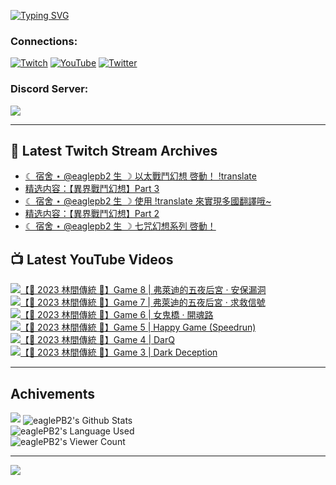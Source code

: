 <!--### Hello people, I'm EaglePB2 - The one who building something for fun 👋
Thank you for standby for this profile.   
The purpose of this profile is coming soon.   
You may come back later, as you wish if this readme.md is updated.   -->

<a href="https://git.io/typing-svg"><img src="https://readme-typing-svg.herokuapp.com?font=Fira+Code&duration=1000&pause=5000&vCenter=true&random=false&width=500&lines=%F0%9F%91%8B+Hello+Everyone%2C+I'm+EaglePB2.;%F0%9F%99%87+Thank+you+for+stopping+by+my+profile.+;%F0%9F%94%AD+%3D%3D%3D%3D+%F0%9F%94%AD;%F0%9F%91%8B+%E4%BD%A0%E5%A5%BD%EF%BC%8C%E6%AD%A1%E8%BF%8E%E4%BE%86%E5%88%B0%E6%88%91%E7%9A%84%E4%BB%A3%E7%A2%BC%E5%BA%AB%E3%80%82;%F0%9F%99%87+%E6%84%9F%E8%AC%9D%E5%89%8D%E4%BE%86%E5%8F%83%E8%A7%80%E5%B0%8F%E5%B1%8B+owo~" alt="Typing SVG" /></a>

### Connections:

[![Twitch](https://img.shields.io/badge/Twitch-9347FF?style=flat-square&logo=twitch&logoColor=white)](https://www.twitch.tv/eaglepb2)
[![YouTube](https://img.shields.io/badge/YouTube-%23FF0000.svg?style=flat-square&logo=YouTube&logoColor=white)](https://www.youtube.com/eaglepb2)
[![Twitter](https://img.shields.io/badge/Twitter-%231DA1F2.svg?style=flat-square&logo=Twitter&logoColor=white)](https://twitter.com/eaglepb2)

### Discord Server:

[![](https://invidget.switchblade.xyz/qKrub9b?theme=dark&language=ch)](https://discord.gg/qKrub9b)

---

## 👾 Latest Twitch Stream Archives
<!-- TWITCH:START -->
- [☾ 宿舍 ⋆ @eaglepb2 生 ☽ 以太戰鬥幻想 啓動！ !translate](https://www.twitch.tv/videos/2275737552)
- [精选内容：【異界戰鬥幻想】Part 3](https://www.twitch.tv/videos/2275707670)
- [☾ 宿舍 ⋆ @eaglepb2 生 ☽ 使用 !translate 來實現多國翻譯哦~](https://www.twitch.tv/videos/2274876635)
- [精选内容：【異界戰鬥幻想】Part 2](https://www.twitch.tv/videos/2273444920)
- [☾ 宿舍 ⋆ @eaglepb2 生 ☽ 七咒幻想系列 啓動！](https://www.twitch.tv/videos/2273074811)
<!-- TWITCH:END -->



## 📺 Latest YouTube Videos
<!-- YOUTUBE:START -->
<!-- YOUTUBE:END -->

<!-- BEGIN YOUTUBE-CARDS -->
<a href="https://www.youtube.com/watch?v=C6lN8JnEY6M">
  <picture>
    <source media="(prefers-color-scheme: dark)" srcset="https://ytcards.demolab.com/?id=C6lN8JnEY6M&title=%E3%80%90%F0%9F%8E%83+2023+%E6%9E%97%E9%96%93%E5%82%B3%E7%B5%B1+%F0%9F%8E%83%E3%80%91Game+8+%7C+%E5%BC%97%E8%90%8A%E8%BF%AA%E7%9A%84%E4%BA%94%E5%A4%9C%E5%90%8E%E5%AE%AE+%C2%B7+%E5%AE%89%E4%BF%9D%E6%BC%8F%E6%B4%9E&lang=zh&timestamp=1728898035&background_color=%230d1117&title_color=%23ffffff&stats_color=%23dedede&max_title_lines=1&width=250&border_radius=5&duration=25472">
    <img src="https://ytcards.demolab.com/?id=C6lN8JnEY6M&title=%E3%80%90%F0%9F%8E%83+2023+%E6%9E%97%E9%96%93%E5%82%B3%E7%B5%B1+%F0%9F%8E%83%E3%80%91Game+8+%7C+%E5%BC%97%E8%90%8A%E8%BF%AA%E7%9A%84%E4%BA%94%E5%A4%9C%E5%90%8E%E5%AE%AE+%C2%B7+%E5%AE%89%E4%BF%9D%E6%BC%8F%E6%B4%9E&lang=zh&timestamp=1728898035&background_color=%23ffffff&title_color=%2324292f&stats_color=%2357606a&max_title_lines=1&width=250&border_radius=5&duration=25472" alt="【🎃 2023 林間傳統 🎃】Game 8 | 弗萊迪的五夜后宮 · 安保漏洞" title="【🎃 2023 林間傳統 🎃】Game 8 | 弗萊迪的五夜后宮 · 安保漏洞">
  </picture>
</a>
<a href="https://www.youtube.com/watch?v=QDibFRDuMsQ">
  <picture>
    <source media="(prefers-color-scheme: dark)" srcset="https://ytcards.demolab.com/?id=QDibFRDuMsQ&title=%E3%80%90%F0%9F%8E%83+2023+%E6%9E%97%E9%96%93%E5%82%B3%E7%B5%B1+%F0%9F%8E%83%E3%80%91Game+7+%7C+%E5%BC%97%E8%90%8A%E8%BF%AA%E7%9A%84%E4%BA%94%E5%A4%9C%E5%90%8E%E5%AE%AE+%C2%B7+%E6%B1%82%E6%95%91%E4%BF%A1%E8%99%9F&lang=zh&timestamp=1728811391&background_color=%230d1117&title_color=%23ffffff&stats_color=%23dedede&max_title_lines=1&width=250&border_radius=5&duration=24373">
    <img src="https://ytcards.demolab.com/?id=QDibFRDuMsQ&title=%E3%80%90%F0%9F%8E%83+2023+%E6%9E%97%E9%96%93%E5%82%B3%E7%B5%B1+%F0%9F%8E%83%E3%80%91Game+7+%7C+%E5%BC%97%E8%90%8A%E8%BF%AA%E7%9A%84%E4%BA%94%E5%A4%9C%E5%90%8E%E5%AE%AE+%C2%B7+%E6%B1%82%E6%95%91%E4%BF%A1%E8%99%9F&lang=zh&timestamp=1728811391&background_color=%23ffffff&title_color=%2324292f&stats_color=%2357606a&max_title_lines=1&width=250&border_radius=5&duration=24373" alt="【🎃 2023 林間傳統 🎃】Game 7 | 弗萊迪的五夜后宮 · 求救信號" title="【🎃 2023 林間傳統 🎃】Game 7 | 弗萊迪的五夜后宮 · 求救信號">
  </picture>
</a>
<a href="https://www.youtube.com/watch?v=Vn6ahXQn7Hk">
  <picture>
    <source media="(prefers-color-scheme: dark)" srcset="https://ytcards.demolab.com/?id=Vn6ahXQn7Hk&title=%E3%80%90%F0%9F%8E%83+2023+%E6%9E%97%E9%96%93%E5%82%B3%E7%B5%B1+%F0%9F%8E%83%E3%80%91Game+6+%7C+%E5%A5%B3%E9%AC%BC%E6%A9%8B+%C2%B7+%E9%96%8B%E9%AD%82%E8%B7%AF&lang=zh&timestamp=1728727013&background_color=%230d1117&title_color=%23ffffff&stats_color=%23dedede&max_title_lines=1&width=250&border_radius=5&duration=15272">
    <img src="https://ytcards.demolab.com/?id=Vn6ahXQn7Hk&title=%E3%80%90%F0%9F%8E%83+2023+%E6%9E%97%E9%96%93%E5%82%B3%E7%B5%B1+%F0%9F%8E%83%E3%80%91Game+6+%7C+%E5%A5%B3%E9%AC%BC%E6%A9%8B+%C2%B7+%E9%96%8B%E9%AD%82%E8%B7%AF&lang=zh&timestamp=1728727013&background_color=%23ffffff&title_color=%2324292f&stats_color=%2357606a&max_title_lines=1&width=250&border_radius=5&duration=15272" alt="【🎃 2023 林間傳統 🎃】Game 6 | 女鬼橋 · 開魂路" title="【🎃 2023 林間傳統 🎃】Game 6 | 女鬼橋 · 開魂路">
  </picture>
</a>
<a href="https://www.youtube.com/watch?v=W0nEFNVAUaw">
  <picture>
    <source media="(prefers-color-scheme: dark)" srcset="https://ytcards.demolab.com/?id=W0nEFNVAUaw&title=%E3%80%90%F0%9F%8E%83+2023+%E6%9E%97%E9%96%93%E5%82%B3%E7%B5%B1+%F0%9F%8E%83%E3%80%91Game+5+%7C+Happy+Game+%28Speedrun%29&lang=zh&timestamp=1728665241&background_color=%230d1117&title_color=%23ffffff&stats_color=%23dedede&max_title_lines=1&width=250&border_radius=5&duration=5487">
    <img src="https://ytcards.demolab.com/?id=W0nEFNVAUaw&title=%E3%80%90%F0%9F%8E%83+2023+%E6%9E%97%E9%96%93%E5%82%B3%E7%B5%B1+%F0%9F%8E%83%E3%80%91Game+5+%7C+Happy+Game+%28Speedrun%29&lang=zh&timestamp=1728665241&background_color=%23ffffff&title_color=%2324292f&stats_color=%2357606a&max_title_lines=1&width=250&border_radius=5&duration=5487" alt="【🎃 2023 林間傳統 🎃】Game 5 | Happy Game (Speedrun)" title="【🎃 2023 林間傳統 🎃】Game 5 | Happy Game (Speedrun)">
  </picture>
</a>
<a href="https://www.youtube.com/watch?v=SpnwfEpTphA">
  <picture>
    <source media="(prefers-color-scheme: dark)" srcset="https://ytcards.demolab.com/?id=SpnwfEpTphA&title=%E3%80%90%F0%9F%8E%83+2023+%E6%9E%97%E9%96%93%E5%82%B3%E7%B5%B1+%F0%9F%8E%83%E3%80%91Game+4+%7C+DarQ&lang=zh&timestamp=1728535542&background_color=%230d1117&title_color=%23ffffff&stats_color=%23dedede&max_title_lines=1&width=250&border_radius=5&duration=9436">
    <img src="https://ytcards.demolab.com/?id=SpnwfEpTphA&title=%E3%80%90%F0%9F%8E%83+2023+%E6%9E%97%E9%96%93%E5%82%B3%E7%B5%B1+%F0%9F%8E%83%E3%80%91Game+4+%7C+DarQ&lang=zh&timestamp=1728535542&background_color=%23ffffff&title_color=%2324292f&stats_color=%2357606a&max_title_lines=1&width=250&border_radius=5&duration=9436" alt="【🎃 2023 林間傳統 🎃】Game 4 | DarQ" title="【🎃 2023 林間傳統 🎃】Game 4 | DarQ">
  </picture>
</a>
<a href="https://www.youtube.com/watch?v=a-JbEI1WR_8">
  <picture>
    <source media="(prefers-color-scheme: dark)" srcset="https://ytcards.demolab.com/?id=a-JbEI1WR_8&title=%E3%80%90%F0%9F%8E%83+2023+%E6%9E%97%E9%96%93%E5%82%B3%E7%B5%B1+%F0%9F%8E%83%E3%80%91Game+3+%7C+Dark+Deception&lang=zh&timestamp=1728465945&background_color=%230d1117&title_color=%23ffffff&stats_color=%23dedede&max_title_lines=1&width=250&border_radius=5&duration=25552">
    <img src="https://ytcards.demolab.com/?id=a-JbEI1WR_8&title=%E3%80%90%F0%9F%8E%83+2023+%E6%9E%97%E9%96%93%E5%82%B3%E7%B5%B1+%F0%9F%8E%83%E3%80%91Game+3+%7C+Dark+Deception&lang=zh&timestamp=1728465945&background_color=%23ffffff&title_color=%2324292f&stats_color=%2357606a&max_title_lines=1&width=250&border_radius=5&duration=25552" alt="【🎃 2023 林間傳統 🎃】Game 3 | Dark Deception" title="【🎃 2023 林間傳統 🎃】Game 3 | Dark Deception">
  </picture>
</a>
<!-- END YOUTUBE-CARDS -->

---

## Achivements
[![](https://github-profile-trophy.vercel.app/?username=eaglepb2&theme=monokai&no-bg=true&&title=Repositories,Issues,Commit,MultiLanguage)](https://github.com/anuraghazra/github-readme-stats)
<img align="center" alt="eaglePB2's Github Stats" src="https://github-readme-stats.vercel.app/api?username=eaglePB2&show_icons=true&hide_border=true&theme=merko" />
<br>
<img align="center" alt="eaglePB2's Language Used" src="https://github-readme-stats.vercel.app/api/top-langs/?username=eaglePB2&show_icons=true&hide_border=true&theme=merko&layout=compact&langs_count=8" />
<br>
<img align="center" alt="eaglePB2's Viewer Count" src="https://visitcount.itsvg.in/api?id=eaglepb2&label=Profile%20Views&color=3&icon=5&pretty=true" />

<hr>

<!-- RANDOMQUOTE:START -->
![](https://quotes-github-readme.vercel.app/api?type=horizontal&theme=merko)
<!-- RANDOMQUOTE:END -->


<!--
       _____   _   _   _____       _____   _   _   ____   
      |_   _| | | | | |  ___|     |  ___| | \ | | |  _  \  
        | |   | |_| | | |___      | |___  |  \| | | | | | 
        | |   |  _  | |  ___|     |  ___| |     | | | | | 
        | |   | | | | | |___      | |___  | |\  | | |_| | 
        |_|   |_| |_| |_____|     |_____| |_| \_| |____ / 
      
-->
